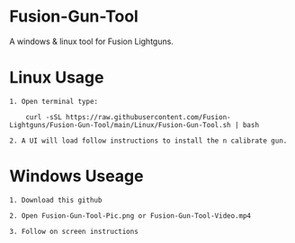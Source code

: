 # Fusion-Gun-Tool
A windows &amp; linux tool for Fusion Lightguns.

# Linux Usage

    1. Open terminal type:

        curl -sSL https://raw.githubusercontent.com/Fusion-Lightguns/Fusion-Gun-Tool/main/Linux/Fusion-Gun-Tool.sh | bash
    
    2. A UI will load follow instructions to install the n calibrate gun.
    
    
# Windows Useage

    1. Download this github
    
    2. Open Fusion-Gun-Tool-Pic.png or Fusion-Gun-Tool-Video.mp4
    
    3. Follow on screen instructions 
    
    
